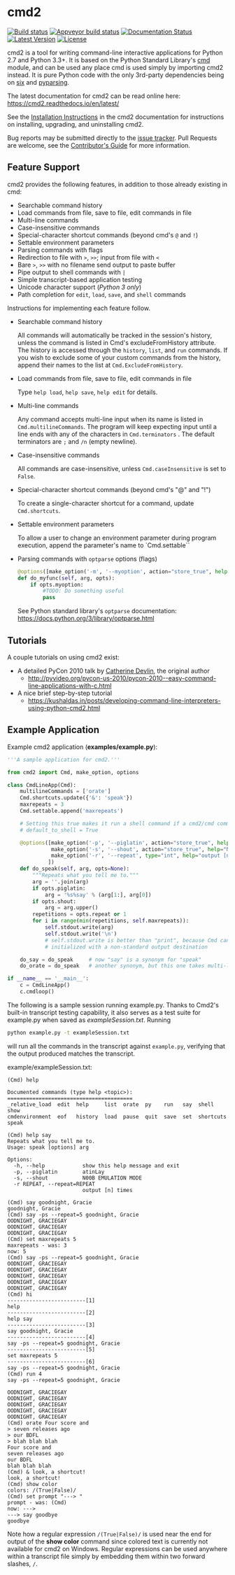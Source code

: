 cmd2
====
[![Build status](https://secure.travis-ci.org/python-cmd2/cmd2.png?branch=master)](https://travis-ci.org/python-cmd2/cmd2)
[![Appveyor build status](https://ci.appveyor.com/api/projects/status/github/python-cmd2/cmd2?branch=master)](https://ci.appveyor.com/project/FedericoCeratto/cmd2)
[![Documentation Status](https://readthedocs.org/projects/cmd2/badge/?version=latest)](http://cmd2.readthedocs.io/en/latest/?badge=latest)
[![Latest Version](https://img.shields.io/pypi/v/cmd2.svg)](https://pypi.python.org/pypi/cmd2/)
[![License](https://img.shields.io/pypi/l/cmd2.svg)](https://pypi.python.org/pypi/cmd2/)

cmd2 is a tool for writing command-line interactive applications for Python 2.7 and Python 3.3+.  It is based on the
Python Standard Library's [cmd](https://docs.python.org/3/library/cmd.html) module, and can be used any place cmd is used simply by importing cmd2 instead.  It is
pure Python code with the only 3rd-party dependencies being on [six](https://pypi.python.org/pypi/six) and [pyparsing](http://pyparsing.wikispaces.com).

The latest documentation for cmd2 can be read online here: https://cmd2.readthedocs.io/en/latest/

See the [Installation Instructions](https://cmd2.readthedocs.io/en/latest/install.html) in the cmd2 documentation for instructions on installing, upgrading, and
uninstalling cmd2.

Bug reports may be submitted directly to the [issue tracker](https://github.com/python-cmd2/cmd2/issues).  Pull Requests are welcome, see the
[Contributor's Guide](https://github.com/python-cmd2/cmd2/blob/master/CONTRIBUTING.md) for more information.

Feature Support
---------------

cmd2 provides the following features, in addition to those already existing in cmd:

- Searchable command history
- Load commands from file, save to file, edit commands in file
- Multi-line commands
- Case-insensitive commands
- Special-character shortcut commands (beyond cmd's `@` and `!`)
- Settable environment parameters
- Parsing commands with flags
- Redirection to file with `>`, `>>`; input from file with `<`
- Bare `>`, `>>` with no filename send output to paste buffer
- Pipe output to shell commands with `|`
- Simple transcript-based application testing
- Unicode character support (*Python 3 only*)
- Path completion for ``edit``, ``load``, ``save``, and ``shell`` commands

Instructions for implementing each feature follow.

- Searchable command history

    All commands will automatically be tracked in the session's history, unless the command is listed in Cmd's excludeFromHistory attribute.
    The history is accessed through the `history`, `list`, and `run` commands.
    If you wish to exclude some of your custom commands from the history, append their names
    to the list at `Cmd.ExcludeFromHistory`.

- Load commands from file, save to file, edit commands in file

    Type `help load`, `help save`, `help edit` for details.

- Multi-line commands

    Any command accepts multi-line input when its name is listed in `Cmd.multilineCommands`.
    The program will keep expecting input until a line ends with any of the characters
    in `Cmd.terminators` .  The default terminators are `;` and `/n` (empty newline).

- Case-insensitive commands

    All commands are case-insensitive, unless ``Cmd.caseInsensitive`` is set to ``False``.

- Special-character shortcut commands (beyond cmd's "@" and "!")

    To create a single-character shortcut for a command, update `Cmd.shortcuts`.

- Settable environment parameters

    To allow a user to change an environment parameter during program execution,
    append the parameter's name to `Cmd.settable``

- Parsing commands with `optparse` options (flags)

    ```python
    @options([make_option('-m', '--myoption', action="store_true", help="all about my option")])
    def do_myfunc(self, arg, opts):
        if opts.myoption:
            #TODO: Do something useful
            pass
    ```

    See Python standard library's `optparse` documentation: https://docs.python.org/3/library/optparse.html


Tutorials
---------

A couple tutorials on using cmd2 exist:

* A detailed PyCon 2010 talk by [Catherine Devlin](https://github.com/catherinedevlin), the original author
    * http://pyvideo.org/pycon-us-2010/pycon-2010--easy-command-line-applications-with-c.html
* A nice brief step-by-step tutorial
    * https://kushaldas.in/posts/developing-command-line-interpreters-using-python-cmd2.html

Example Application
-------------------

Example cmd2 application (**examples/example.py**):

```python
'''A sample application for cmd2.'''

from cmd2 import Cmd, make_option, options

class CmdLineApp(Cmd):
    multilineCommands = ['orate']
    Cmd.shortcuts.update({'&': 'speak'})
    maxrepeats = 3
    Cmd.settable.append('maxrepeats')

    # Setting this true makes it run a shell command if a cmd2/cmd command doesn't exist
    # default_to_shell = True

    @options([make_option('-p', '--piglatin', action="store_true", help="atinLay"),
              make_option('-s', '--shout', action="store_true", help="N00B EMULATION MODE"),
              make_option('-r', '--repeat', type="int", help="output [n] times")
             ])
    def do_speak(self, arg, opts=None):
        """Repeats what you tell me to."""
        arg = ''.join(arg)
        if opts.piglatin:
            arg = '%s%say' % (arg[1:], arg[0])
        if opts.shout:
            arg = arg.upper()
        repetitions = opts.repeat or 1
        for i in range(min(repetitions, self.maxrepeats)):
            self.stdout.write(arg)
            self.stdout.write('\n')
            # self.stdout.write is better than "print", because Cmd can be
            # initialized with a non-standard output destination

    do_say = do_speak     # now "say" is a synonym for "speak"
    do_orate = do_speak   # another synonym, but this one takes multi-line input

if __name__ == '__main__':
    c = CmdLineApp()
    c.cmdloop()
```

The following is a sample session running example.py.
Thanks to Cmd2's built-in transcript testing capability, it also serves as a test
suite for example.py when saved as *exampleSession.txt*.
Running

```bash
python example.py -t exampleSession.txt
```
will run all the commands in the transcript against `example.py`, verifying that the output produced
matches the transcript.

example/exampleSession.txt:

```text
(Cmd) help

Documented commands (type help <topic>):
========================================
_relative_load  edit  help     list  orate  py    run   say  shell      show
cmdenvironment  eof   history  load  pause  quit  save  set  shortcuts  speak

(Cmd) help say
Repeats what you tell me to.
Usage: speak [options] arg

Options:
  -h, --help            show this help message and exit
  -p, --piglatin        atinLay
  -s, --shout           N00B EMULATION MODE
  -r REPEAT, --repeat=REPEAT
                        output [n] times

(Cmd) say goodnight, Gracie
goodnight, Gracie
(Cmd) say -ps --repeat=5 goodnight, Gracie
OODNIGHT, GRACIEGAY
OODNIGHT, GRACIEGAY
OODNIGHT, GRACIEGAY
(Cmd) set maxrepeats 5
maxrepeats - was: 3
now: 5
(Cmd) say -ps --repeat=5 goodnight, Gracie
OODNIGHT, GRACIEGAY
OODNIGHT, GRACIEGAY
OODNIGHT, GRACIEGAY
OODNIGHT, GRACIEGAY
OODNIGHT, GRACIEGAY
(Cmd) hi
-------------------------[1]
help
-------------------------[2]
help say
-------------------------[3]
say goodnight, Gracie
-------------------------[4]
say -ps --repeat=5 goodnight, Gracie
-------------------------[5]
set maxrepeats 5
-------------------------[6]
say -ps --repeat=5 goodnight, Gracie
(Cmd) run 4
say -ps --repeat=5 goodnight, Gracie

OODNIGHT, GRACIEGAY
OODNIGHT, GRACIEGAY
OODNIGHT, GRACIEGAY
OODNIGHT, GRACIEGAY
OODNIGHT, GRACIEGAY
(Cmd) orate Four score and
> seven releases ago
> our BDFL
> blah blah blah
Four score and
seven releases ago
our BDFL
blah blah blah
(Cmd) & look, a shortcut!
look, a shortcut!
(Cmd) show color
colors: /(True|False)/
(Cmd) set prompt "---> "
prompt - was: (Cmd)
now: --->
---> say goodbye
goodbye
```

Note how a regular expression `/(True|False)/` is used near the end for output of the **show color** command since
colored text is currently not available for cmd2 on Windows.  Regular expressions can be used anywhere within a
transcript file simply by embedding them within two forward slashes, `/`.
